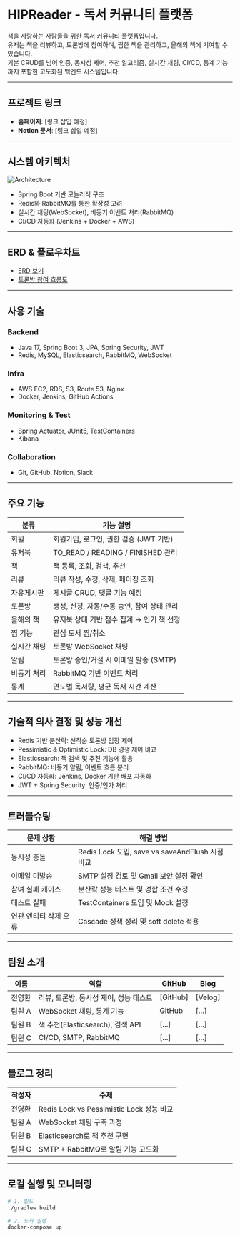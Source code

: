 # HIPReader - 독서 커뮤니티 플랫폼

책을 사랑하는 사람들을 위한 독서 커뮤니티 플랫폼입니다.  
유저는 책을 리뷰하고, 토론방에 참여하며, 찜한 책을 관리하고, 올해의 책에 기여할 수 있습니다.  
기본 CRUD를 넘어 인증, 동시성 제어, 추천 알고리즘, 실시간 채팅, CI/CD, 통계 기능까지 포함한 고도화된 백엔드 시스템입니다.

---

## 프로젝트 링크

- **홈페이지**: [링크 삽입 예정]
- **Notion 문서**: [링크 삽입 예정]

---

## 시스템 아키텍처

![Architecture](./docs/images/architecture.png)

- Spring Boot 기반 모놀리식 구조
- Redis와 RabbitMQ를 통한 확장성 고려
- 실시간 채팅(WebSocket), 비동기 이벤트 처리(RabbitMQ)
- CI/CD 자동화 (Jenkins + Docker + AWS)

---

## ERD & 플로우차트

- [ERD 보기](https://erdcloud.com/...)
- [토론방 참여 흐름도](https://draw.io/...)

---

## 사용 기술

### Backend
- Java 17, Spring Boot 3, JPA, Spring Security, JWT
- Redis, MySQL, Elasticsearch, RabbitMQ, WebSocket

### Infra
- AWS EC2, RDS, S3, Route 53, Nginx
- Docker, Jenkins, GitHub Actions

### Monitoring & Test
- Spring Actuator, JUnit5, TestContainers
- Kibana

### Collaboration
- Git, GitHub, Notion, Slack

---

## 주요 기능

| 분류       | 기능 설명 |
|------------|-----------|
| 회원       | 회원가입, 로그인, 권한 검증 (JWT 기반) |
| 유저북     | TO_READ / READING / FINISHED 관리 |
| 책         | 책 등록, 조회, 검색, 추천 |
| 리뷰       | 리뷰 작성, 수정, 삭제, 페이징 조회 |
| 자유게시판 | 게시글 CRUD, 댓글 기능 예정 |
| 토론방     | 생성, 신청, 자동/수동 승인, 참여 상태 관리 |
| 올해의 책 | 유저북 상태 기반 점수 집계 → 인기 책 선정 |
| 찜 기능    | 관심 도서 찜/취소 |
| 실시간 채팅 | 토론방 WebSocket 채팅 |
| 알림       | 토론방 승인/거절 시 이메일 발송 (SMTP) |
| 비동기 처리 | RabbitMQ 기반 이벤트 처리 |
| 통계       | 연도별 독서량, 평균 독서 시간 계산 |

---

## 기술적 의사 결정 및 성능 개선

- Redis 기반 분산락: 선착순 토론방 입장 제어
- Pessimistic & Optimistic Lock: DB 경쟁 제어 비교
- Elasticsearch: 책 검색 및 추천 기능에 활용
- RabbitMQ: 비동기 알림, 이벤트 흐름 분리
- CI/CD 자동화: Jenkins, Docker 기반 배포 자동화
- JWT + Spring Security: 인증/인가 처리

---

## 트러블슈팅

| 문제 상황 | 해결 방법 |
|-----------|------------|
| 동시성 충돌 | Redis Lock 도입, save vs saveAndFlush 시점 비교 |
| 이메일 미발송 | SMTP 설정 검토 및 Gmail 보안 설정 확인 |
| 참여 실패 케이스 | 분산락 성능 테스트 및 경합 조건 수정 |
| 테스트 실패 | TestContainers 도입 및 Mock 설정 |
| 연관 엔티티 삭제 오류 | Cascade 정책 정리 및 soft delete 적용 |

---

## 팀원 소개

| 이름     | 역할                                | GitHub | Blog |
|----------|-------------------------------------|--------|------|
| 전영환   | 리뷰, 토론방, 동시성 제어, 성능 테스트 | [GitHub]| [Velog]|
| 팀원 A   | WebSocket 채팅, 통계 기능           | [GitHub](...) | [...] |
| 팀원 B   | 책 추천(Elasticsearch), 검색 API    | [...] | [...] |
| 팀원 C   | CI/CD, SMTP, RabbitMQ               | [...] | [...] |

---

## 블로그 정리

| 작성자 | 주제 |
|--------|------|
| 전영환 | Redis Lock vs Pessimistic Lock 성능 비교 |
| 팀원 A | WebSocket 채팅 구축 과정 |
| 팀원 B | Elasticsearch로 책 추천 구현 |
| 팀원 C | SMTP + RabbitMQ로 알림 기능 고도화 |

---

## 로컬 실행 및 모니터링

```bash
# 1. 빌드
./gradlew build

# 2. 도커 실행
docker-compose up

